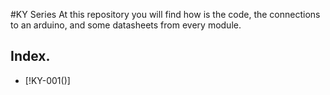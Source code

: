 #KY Series
At this repository you will find how is the code, the connections to an arduino, and some datasheets from every module.
## Index.
* [!KY-001()]

